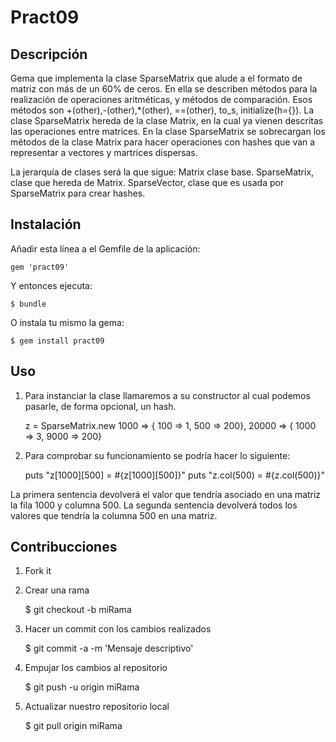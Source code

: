# Pract09

## Descripción
Gema que implementa la clase SparseMatrix que alude a el formato de matriz con más de un 60% de ceros. 
En ella se describen métodos para la realización de operaciones aritméticas, y métodos de comparación. 
Esos métodos son +(other),-(other),*(other), ==(other), to_s, initialize(h={}). 
La clase SparseMatrix hereda de la clase Matrix, en la cual ya vienen descritas las operaciones entre matrices. 
En la clase SparseMatrix se sobrecargan los métodos de la clase Matrix para hacer operaciones con hashes que van
a representar a vectores y martrices dispersas.

La jerarquía de clases será la que sigue:
Matrix clase base.
SparseMatrix, clase que hereda de Matrix.
SparseVector, clase que es usada por SparseMatrix para crear hashes.


## Instalación

Añadir esta línea a el Gemfile de la aplicación:

    gem 'pract09'

Y entonces ejecuta:

    $ bundle

O instala tu mismo la gema:

    $ gem install pract09

## Uso

1. Para instanciar la clase llamaremos a su constructor al cual podemos pasarle, de forma opcional, un hash.

	z = SparseMatrix.new 1000 => { 100 => 1, 500 => 200}, 20000 => { 1000 => 3, 9000 => 200}

2. Para comprobar su funcionamiento se podría hacer lo siguiente:

	puts "z[1000][500] = #{z[1000][500]}"
	puts "z.col(500) = #{z.col(500)}"

La primera sentencia devolverá el valor que tendría asociado en una matriz la fila 1000 y columna 500.
La segunda sentencia devolverá todos los valores que tendría la columna 500 en una matriz.

## Contribucciones

1. Fork it

2. Crear una rama 

	$ git checkout -b miRama
	
3. Hacer un commit con los cambios realizados 

	$ git commit -a -m 'Mensaje descriptivo'

4. Empujar los cambios al repositorio

	$ git push -u origin miRama
	
5. Actualizar nuestro repositorio local

	$ git pull origin miRama


